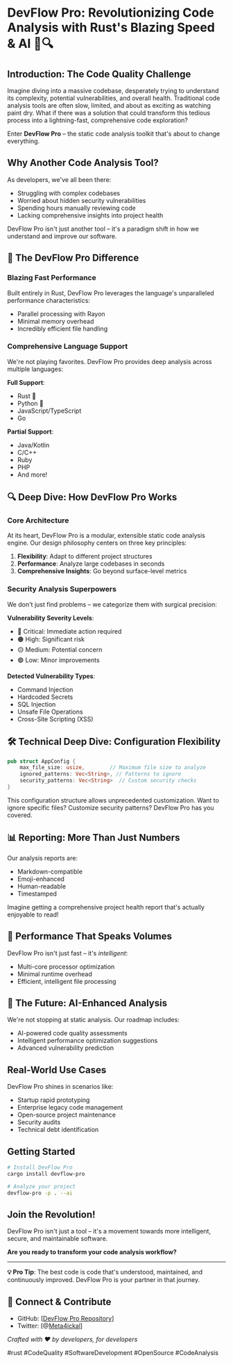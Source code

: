 # DevFlow Pro: Revolutionizing Code Analysis with Rust's Blazing Speed & AI 🚀🔍

## Introduction: The Code Quality Challenge

Imagine diving into a massive codebase, desperately trying to understand its complexity, potential vulnerabilities, and overall health. Traditional code analysis tools are often slow, limited, and about as exciting as watching paint dry. What if there was a solution that could transform this tedious process into a lightning-fast, comprehensive code exploration?

Enter **DevFlow Pro** – the static code analysis toolkit that's about to change everything.

## Why Another Code Analysis Tool?

As developers, we've all been there:
- Struggling with complex codebases
- Worried about hidden security vulnerabilities
- Spending hours manually reviewing code
- Lacking comprehensive insights into project health

DevFlow Pro isn't just another tool – it's a paradigm shift in how we understand and improve our software.

## 🌟 The DevFlow Pro Difference

### Blazing Fast Performance
Built entirely in Rust, DevFlow Pro leverages the language's unparalleled performance characteristics:
- Parallel processing with Rayon
- Minimal memory overhead
- Incredibly efficient file handling

### Comprehensive Language Support
We're not playing favorites. DevFlow Pro provides deep analysis across multiple languages:

**Full Support**:
- Rust 🦀
- Python 🐍
- JavaScript/TypeScript 
- Go 

**Partial Support**:
- Java/Kotlin
- C/C++
- Ruby
- PHP
- And more!

## 🔍 Deep Dive: How DevFlow Pro Works

### Core Architecture
At its heart, DevFlow Pro is a modular, extensible static code analysis engine. Our design philosophy centers on three key principles:
1. **Flexibility**: Adapt to different project structures
2. **Performance**: Analyze large codebases in seconds
3. **Comprehensive Insights**: Go beyond surface-level metrics

### Security Analysis Superpowers
We don't just find problems – we categorize them with surgical precision:

**Vulnerability Severity Levels**:
- 🔴 Critical: Immediate action required
- 🟠 High: Significant risk
- 🟡 Medium: Potential concern
- 🟢 Low: Minor improvements

**Detected Vulnerability Types**:
- Command Injection
- Hardcoded Secrets
- SQL Injection
- Unsafe File Operations
- Cross-Site Scripting (XSS)

## 🛠 Technical Deep Dive: Configuration Flexibility

```rust
pub struct AppConfig {
    max_file_size: usize,        // Maximum file size to analyze
    ignored_patterns: Vec<String>, // Patterns to ignore 
    security_patterns: Vec<String>  // Custom security checks
}
```

This configuration structure allows unprecedented customization. Want to ignore specific files? Customize security patterns? DevFlow Pro has you covered.

## 📊 Reporting: More Than Just Numbers

Our analysis reports are:
- Markdown-compatible
- Emoji-enhanced
- Human-readable
- Timestamped

Imagine getting a comprehensive project health report that's actually enjoyable to read!

## 🚀 Performance That Speaks Volumes

DevFlow Pro isn't just fast – it's *intelligent*:
- Multi-core processor optimization
- Minimal runtime overhead
- Efficient, intelligent file processing

## 🔮 The Future: AI-Enhanced Analysis

We're not stopping at static analysis. Our roadmap includes:
- AI-powered code quality assessments
- Intelligent performance optimization suggestions
- Advanced vulnerability prediction

## Real-World Use Cases

DevFlow Pro shines in scenarios like:
- Startup rapid prototyping
- Enterprise legacy code management
- Open-source project maintenance
- Security audits
- Technical debt identification

## Getting Started

```bash
# Install DevFlow Pro
cargo install devflow-pro

# Analyze your project
devflow-pro -p . --ai
```

## Join the Revolution!

DevFlow Pro isn't just a tool – it's a movement towards more intelligent, secure, and maintainable software.

**Are you ready to transform your code analysis workflow?**

---

**💡 Pro Tip**: The best code is code that's understood, maintained, and continuously improved. DevFlow Pro is your partner in that journey.

## 🔗 Connect & Contribute
- GitHub: [[DevFlow Pro Repository](https://github.com/QuantumMeta4/devflow-pro)]
- Twitter: [@[Meta4ickal](https://x.com/meta4ickal)]

*Crafted with ❤️ by developers, for developers*

#rust #CodeQuality #SoftwareDevelopment #OpenSource #CodeAnalysis
